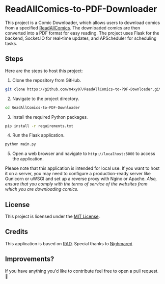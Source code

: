 # ReadAllComics-to-PDF-Downloader

This project is a Comic Downloader, which allows users to download comics from a specified [ReadAllComics](https://readallcomics.com). The downloaded comics are then converted into a PDF format for easy reading. The project uses Flask for the backend, Socket.IO for real-time updates, and APScheduler for scheduling tasks.

## Steps
Here are the steps to host this project:

1. Clone the repository from GitHub.
```sh
git clone https://github.com/m4xy07/ReadAllComics-to-PDF-Downloader.git
```

2. Navigate to the project directory.
```sh
cd ReadAllComics-to-PDF-Downloader
```

3. Install the required Python packages.
```sh
pip install -r requirements.txt
```

4. Run the Flask application.
```sh
python main.py
```

5. Open a web browser and navigate to `http://localhost:5000` to access the application.

Please note that this application is intended for local use. If you want to host it on a server, you may need to configure a production-ready server like Gunicorn or uWSGI and set up a reverse proxy with Nginx or Apache. *Also, ensure that you comply with the terms of service of the websites from which you are downloading comics.*

## License
This project is licensed under the [MIT License](LICENSE).

## Credits
This application is based on [RAD](https://github.com/Nighmared/RAD). Special thanks to [Nighmared](https://github.com/Nighmared)

## Improvements?
If you have anything you'd like to contribute feel free to open a pull request. 💖